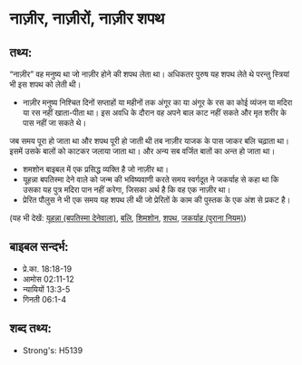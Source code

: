 # नाज़ीर, नाज़ीरों, नाज़ीर शपथ #

## तथ्य: ##

“नाज़ीर” वह मनुष्य था जो नाज़ीर होने की शपथ लेता था। अधिकतर पुरुष यह शपथ लेते थे परन्तु स्त्रियां भी इस शपथ को लेती थी।

* नाज़ीर मनुष्य निश्चित दिनों सप्ताहों या महीनों तक अंगूर का या अंगूर के रस का कोई व्यंजन या मदिरा या रस नहीं खाता-पीता था। इस अवधि के दौरान वह अपने बाल काट नहीं सकते और मृत शरीर के पास नहीं जा सकते थे।

जब समय पूरा हो जाता था और शपथ पूरी हो जाती थी तब नाज़ीर याजक के पास जाकर बलि चढ़ाता था। इसमें उसके बालों को काटकर जलाया जाता था। और अन्य सब वर्जित बातों का अन्त हो जाता था।

* शमशोन बाइबल में एक प्रसिद्ध व्यक्ति है जो नाज़ीर था।
* यूहन्ना बपतिस्मा देने वाले को जन्म की भविष्यवाणी करते समय स्वर्गदूत ने जकर्याह से कहा था कि उसका यह पुत्र मदिरा पान नहीं करेगा, जिसका अर्थ है कि वह एक नाज़ीर था।
* प्रेरित पौलुस ने भी एक समय यह शपथ ली थी जो प्रेरितों के काम की पुस्तक के एक अंश से प्रकट है।

(यह भी देखें: [यूहन्ना (बपतिस्मा देनेवाला)](../johnthebaptist.md), [बलि](../sacrifice.md), [शिमशोन](../samson.md), [शपथ](../vow.md), [जकर्याह (पुराना नियम)](../zechariahot.md))

## बाइबल सन्दर्भ: ##

* प्रे.का. 18:18-19
* आमोस 02:11-12
* न्यायियों 13:3-5
* गिनती 06:1-4

## शब्द तथ्य: ##

* Strong's: H5139
